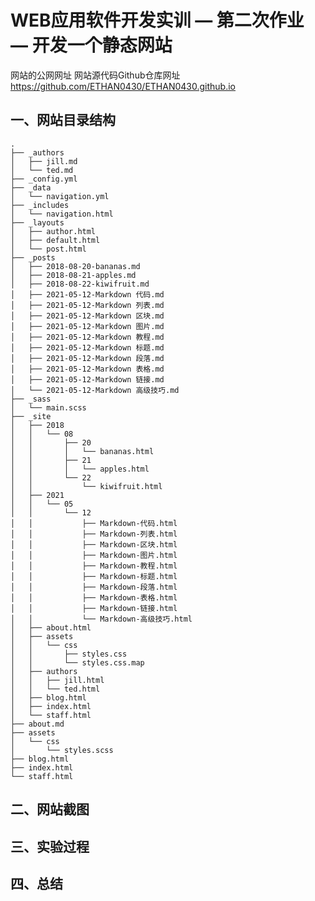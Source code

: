 # WEB应用软件开发实训 — 第二次作业 — 开发一个静态网站

网站的公网网址
网站源代码Github仓库网址 https://github.com/ETHAN0430/ETHAN0430.github.io

## 一、网站目录结构

    .
    ├── _authors
    │   ├── jill.md
    │   └── ted.md
    ├── _config.yml
    ├── _data
    │   └── navigation.yml
    ├── _includes
    │   └── navigation.html
    ├── _layouts
    │   ├── author.html
    │   ├── default.html
    │   └── post.html
    ├── _posts
    │   ├── 2018-08-20-bananas.md
    │   ├── 2018-08-21-apples.md
    │   ├── 2018-08-22-kiwifruit.md
    │   ├── 2021-05-12-Markdown 代码.md
    │   ├── 2021-05-12-Markdown 列表.md
    │   ├── 2021-05-12-Markdown 区块.md
    │   ├── 2021-05-12-Markdown 图片.md
    │   ├── 2021-05-12-Markdown 教程.md
    │   ├── 2021-05-12-Markdown 标题.md
    │   ├── 2021-05-12-Markdown 段落.md
    │   ├── 2021-05-12-Markdown 表格.md
    │   ├── 2021-05-12-Markdown 链接.md
    │   └── 2021-05-12-Markdown 高级技巧.md
    ├── _sass
    │   └── main.scss
    ├── _site
    │   ├── 2018
    │   │   └── 08
    │   │       ├── 20
    │   │       │   └── bananas.html
    │   │       ├── 21
    │   │       │   └── apples.html
    │   │       └── 22
    │   │           └── kiwifruit.html
    │   ├── 2021
    │   │   └── 05
    │   │       └── 12
    │   │           ├── Markdown-代码.html
    │   │           ├── Markdown-列表.html
    │   │           ├── Markdown-区块.html
    │   │           ├── Markdown-图片.html
    │   │           ├── Markdown-教程.html
    │   │           ├── Markdown-标题.html
    │   │           ├── Markdown-段落.html
    │   │           ├── Markdown-表格.html
    │   │           ├── Markdown-链接.html
    │   │           └── Markdown-高级技巧.html
    │   ├── about.html
    │   ├── assets
    │   │   └── css
    │   │       ├── styles.css
    │   │       └── styles.css.map
    │   ├── authors
    │   │   ├── jill.html
    │   │   └── ted.html
    │   ├── blog.html
    │   ├── index.html
    │   └── staff.html
    ├── about.md
    ├── assets
    │   └── css
    │       └── styles.scss
    ├── blog.html
    ├── index.html
    └── staff.html

## 二、网站截图

## 三、实验过程

## 四、总结
